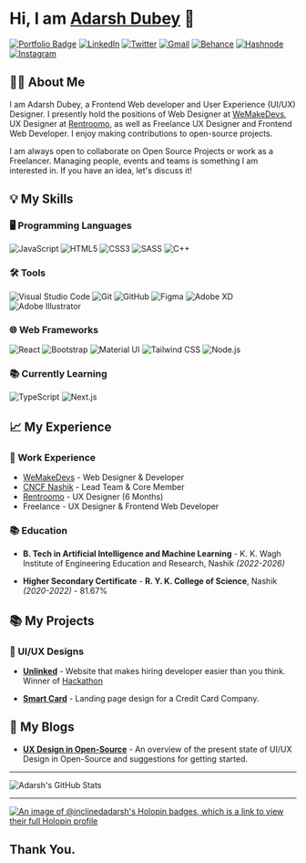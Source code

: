 # Hi, I am [Adarsh Dubey](https://bento.me/adarsh) 👋

[![Portfolio Badge](https://img.shields.io/badge/-Portfolio%20Website-000?style=for-the-badge&logo=googlechrome&logoColor=white)](https://adarshdubey.com)
[![LinkedIn](https://img.shields.io/badge/linkedin-%230077B5.svg?style=for-the-badge&logo=linkedin&logoColor=white)](https://linkedin.com/in/dubeyadarsh)
[![Twitter](https://img.shields.io/badge/Twitter-%231DA1F2.svg?style=for-the-badge&logo=Twitter&logoColor=white)](https://behance.net/dubeyadarsh)
[![Gmail](https://img.shields.io/badge/Gmail-D14836?style=for-the-badge&logo=gmail&logoColor=white)](mailto:dubeyadarshmain@gmail.com)
[![Behance](https://img.shields.io/badge/Behance-1769ff?style=for-the-badge&logo=behance&logoColor=white)](https://behance.net/dubeyadarsh)
[![Hashnode](https://img.shields.io/badge/Hashnode%20(Blogs)-2962FF?style=for-the-badge&logo=hashnode&logoColor=white)](https://behance.net/dubeyadarsh)
[![Instagram](https://img.shields.io/badge/Instagram-%23E4405F.svg?style=for-the-badge&logo=Instagram&logoColor=white)](https://instagram.com/inclinedadarsh)

## 👨‍💻 About Me

I am Adarsh Dubey, a Frontend Web developer and User Experience (UI/UX) Designer. I presently hold the positions of Web Designer at [WeMakeDevs](https://wemakedevs.org), UX Designer at [Rentroomo](https://rentroomo.com), as well as Freelance UX Designer and Frontend Web Developer. I enjoy making contributions to open-source projects.

I am always open to collaborate on Open Source Projects or work as a Freelancer. Managing people, events and teams is something I am interested in. If you have an idea, let's discuss it!

## 💡 My Skills

### 🖥️ Programming Languages

![JavaScript](https://img.shields.io/badge/javascript-%23323330.svg?style=for-the-badge&logo=javascript&logoColor=%23F7DF1E)
![HTML5](https://img.shields.io/badge/html5-%23E34F26.svg?style=for-the-badge&logo=html5&logoColor=white)
![CSS3](https://img.shields.io/badge/css3-%231572B6.svg?style=for-the-badge&logo=css3&logoColor=white)
![SASS](https://img.shields.io/badge/SASS-hotpink.svg?style=for-the-badge&logo=SASS&logoColor=white)
![C++](https://img.shields.io/badge/c++-%2300599C.svg?style=for-the-badge&logo=c%2B%2B&logoColor=white)

### 🛠️ Tools

![Visual Studio Code](https://img.shields.io/badge/Visual%20Studio%20Code-007ACC?style=for-the-badge&logo=visual-studio-code&logoColor=white)
![Git](https://img.shields.io/badge/git-%23F05033.svg?style=for-the-badge&logo=git&logoColor=white)
![GitHub](https://img.shields.io/badge/github-%23121011.svg?style=for-the-badge&logo=github&logoColor=white)
![Figma](https://img.shields.io/badge/figma-%23F24E1E.svg?style=for-the-badge&logo=figma&logoColor=white)
![Adobe XD](https://img.shields.io/badge/Adobe%20XD-FF61F6?style=for-the-badge&logo=adobe-xd&logoColor=white)
![Adobe Illustrator](https://img.shields.io/badge/Adobe%20Illustrator-FF9A00?style=for-the-badge&logo=adobe-illustrator&logoColor=white)

### 🌐 Web Frameworks

![React](https://img.shields.io/badge/react-%2320232a.svg?style=for-the-badge&logo=react&logoColor=%2361DAFB)
![Bootstrap](https://img.shields.io/badge/bootstrap-%23563D7C.svg?style=for-the-badge&logo=bootstrap&logoColor=white)
![Material UI](https://img.shields.io/badge/material%20ui-%230081CB.svg?style=for-the-badge&logo=material-ui&logoColor=white)
![Tailwind CSS](https://img.shields.io/badge/tailwindcss-%2338B2AC.svg?style=for-the-badge&logo=tailwind-css&logoColor=white)
![Node.js](https://img.shields.io/badge/Node.js-43853D?style=for-the-badge&logo=node.js&logoColor=white)

### 📚 Currently Learning

![TypeScript](https://img.shields.io/badge/typescript-%23007ACC.svg?style=for-the-badge&logo=typescript&logoColor=white)
![Next.js](https://img.shields.io/badge/next.js-%23000000.svg?style=for-the-badge&logo=next.js&logoColor=white)

<!-- My Experience Section -->

## 📈 My Experience

### 🏢 Work Experience

- [WeMakeDevs](https://wemakedevs.org) - Web Designer & Developer
- [CNCF Nashik](https://community.cncf.io/nashik/) - Lead Team & Core Member
- [Rentroomo](https://rentroomo.com) - UX Designer (6 Months)
- Freelance - UX Designer & Frontend Web Developer

### 📚 Education

- **B. Tech in Artificial Intelligence and Machine Learning** - K. K. Wagh Institute of Engineering Education and Research, Nashik *(2022-2026)*

- **Higher Secondary Certificate** - **R. Y. K. College of Science**, Nashik *(2020-2022)* - 81.67%

## 📚 My Projects

### 📱 UI/UX Designs

- [**Unlinked**](https://www.behance.net/gallery/152416557/Website-for-hiring-developers-Hackathon-Winner) - Website that makes hiring developer easier than you think. Winner of [Hackathon](https://www.youtube.com/watch?v=dItWfsngLJs&feature=youtu.be)

- [**Smart Card**](https://www.behance.net/gallery/152299365/Credit-Card-Company-Landing-Page-Design) - Landing page design for a Credit Card Company.

<!-- Section for blogs -->

## 📝 My Blogs

- [**UX Design in Open-Source**](https://blog.commclassroom.org/ux-design-in-open-source) - An overview of the present state of UI/UX Design in Open-Source and suggestions for getting started.

---

![Adarsh's GitHub Stats](https://github-readme-stats.vercel.app/api?username=inclinedadarsh&show_icons=true&theme=tokyonight)

---

[![An image of @inclinedadarsh's Holopin badges, which is a link to view their full Holopin profile](https://holopin.me/inclinedadarsh)](https://holopin.io/@inclinedadarsh)

## Thank You.
